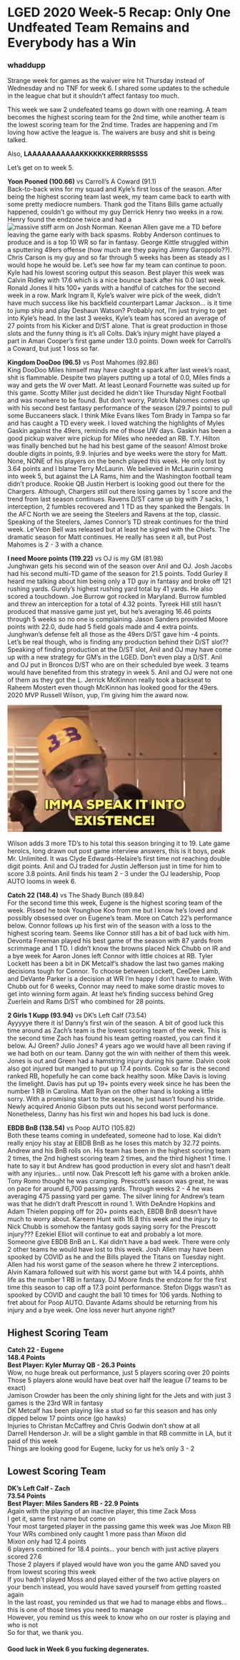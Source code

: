 # LGED 2020 Week-5 Recap: Only One Undfeated Team Remains and Everybody has a Win

### whaddupp

Strange week for games as the waiver wire hit Thursday instead of Wednesday and no TNF for week 6. I shared some updates to the schedule in the league chat but it shouldn’t affect fantasy too much.

This week we saw 2 undefeated teams go down with one reaming. A team becomes the highest scoring team for the 2nd time, while another team is the lowest scoring team for the 2nd time. Trades are happening and I’m loving how active the league is. The waivers are busy and shit is being talked.

Also, **LAAAAAAAAAAAKKKKKKKERRRRSSSS**

Let’s get on to week 5.


**Yoon Pooned (100.66)** vs Carroll’s A Coward (91.1)\
Back-to-back wins for my squad and Kyle’s first loss of the season. After being the highest scoring team last week, my team came back to earth with some pretty mediocre numbers. Thank god the Titans Bills game actually happened, couldn’t go without my guy Derrick Henry two weeks in a row. Henry found the endzone twice and had a ![massive stiff arm on Josh Norman](https://www.youtube.com/watch?v=HBrTsnwQamE&feature=youtu.be). Keenan Allen gave me a TD before leaving the game early with back spasms. Robby Anderson continues to produce and is a top 10 WR so far in fantasy. George Kittle struggled within a sputtering 49ers offense (how much are they paying Jimmy Garoppolo??). Chris Carson is my guy and so far through 5 weeks has been as steady as I would hope he would be. Let’s see how far my team can continue to poon. Kyle had his lowest scoring output this season. Best player this week was Calvin Ridley with 17.6 which is a nice bounce back after his 0.0 last week. Ronald Jones II hits 100+ yards with a handful of catches for the second week in a row. Mark Ingram II, Kyle’s waiver wire pick of the week, didn’t have much success like his backfield counterpart Lamar Jackson… is it time to jump ship and play Deshaun Watson? Probably not, I’m just trying to get into Kyle’s head. In the last 3 weeks, Kyle’s team has scored an average of 27 points from his Kicker and D/ST alone. That is great production in those slots and the funny thing is it’s all Colts. Dak’s injury might have played a part in Amari Cooper’s first game under 13.0 points. Down week for Carroll’s a Coward, but just 1 loss so far.


**Kingdom DooDoo (96.5)** vs Post Mahomes (92.86)\
King DooDoo Miles himself may have caught a spark after last week’s roast, shit is flammable. Despite two players putting up a total of 0.0, Miles finds a way and gets the W over Matt. At least Leonard Fournette was suited up for this game. Scotty Miller just decided he didn’t like Thursday Night Football and was nowhere to be found. But don’t worry, Patrick Mahomes comes up with his second best fantasy performance of the season (29.7 points) to pull some Buccaneers slack. I think Mike Evans likes Tom Brady in Tampa so far and has caught a TD every week. I loved watching the highlights of Myles Gaskin against the 49ers, reminds me of those UW days. Gaskin has been a good pickup waiver wire pickup for Miles who needed an RB. T.Y. Hilton was finally benched but he had his best game of the season! Almost broke double digits in points, 9.9. Injuries and bye weeks were the story for Matt. None, NONE of his players on the bench played this week. He only lost by 3.64 points and I blame Terry McLaurin. We believed in McLaurin coming into week 5, but against the LA Rams, him and the Washington football team didn’t produce. Rookie QB Justin Herbert is looking good out there for the Chargers. Although, Chargers still out there losing games by 1 score and the trend from last season continues. Ravens D/ST came up big with 7 sacks, 1 interception, 2 fumbles recovered and 1 TD as they spanked the Bengals. In the AFC North we are seeing the Steelers and Ravens at the top, classic. Speaking of the Steelers, James Connor’s TD streak continues for the third week. Le’Veon Bell was released but at least he signed with the Chiefs. The dramatic season for Matt continues. He really has seen it all, but Post Mahomes is 2 - 3 with a chance.


**I need Moore points (119.22)** vs OJ is my GM (81.98)\
Junghwan gets his second win of the season over Anil and OJ. Josh Jacobs had his second multi-TD game of the season for 21.5 points. Todd Gurley II heard me talking about him being only a TD guy in fantasy and broke off 121 rushing yards. Gurely’s highest rushing yard total by 41 yards. He also scored a touchdown. Joe Burrow got rocked in Maryland. Burrow fumbled and threw an interception for a total of 4.32 points. Tyreek Hill still hasn’t produced that massive game just yet, but he’s averaging 16.46 points through 5 weeks so no one is complaining. Jason Sanders provided Moore points with 22.0, dude had 5 field goals made and 4 extra points. Junghwan’s defense felt all those as the 49ers D/ST gave him -4 points. Let’s be real though, who is finding any production behind their D/ST slot?? Speaking of finding production at the D/ST slot, Anil and OJ may have come up with a new strategy for GM’s in the LGED. Don’t even play a D/ST. Anil and OJ put in Broncos D/ST who are on their scheduled bye week. 3 teams would have benefited from this strategy in week 5. Anil and OJ were not one of them as they got the L. Jerrick McKinnon really took a backseat to Raheem Mostert even though McKinnon has looked good for the 49ers. 2020 MVP Russell Wilson, yup, I’m giving him the award now.

![](lavar_speak.gif)

Wilson adds 3 more TD’s to his total this season bringing it to 19. Late game heroics, long drawn out post game interview answers, this is it boys, peak Mr. Unlimited. It was Clyde Edwards-Helaire’s first time not reaching double digit points. Anil and OJ traded for Justin Jefferson just in time for him to score 3.8 points. Anil finds his team 2 - 3 under the OJ leadership, Poop AUTO looms in week 6.


**Catch 22 (148.4)** vs The Shady Bunch (89.84)\
For the second time this week, Eugene is the highest scoring team of the week. Pissed he took Younghoe Koo from me but I know he’s loved and possibly obsessed over on Eugene’s team. More on Catch 22’s performance below. Connor follows up his first win of the season with a loss to the highest scoring team. Seems like Connor still has a bit of bad luck with him. Devonta Freeman played his best game of the season with 87 yards from scrimmage and 1 TD. I didn’t know the browns placed Nick Chubb on IR and a bye week for Aaron Jones left Connor with little choices at RB. Tyler Lockett has been a bit in DK Metcalf’s shadow the last two games making decisions tough for Connor. To choose between Lockett, CeeDee Lamb, and DeVante Parker is a decision at WR I’m happy I don’t have to make. With Chubb out for 6 weeks, Connor may need to make some drastic moves to get into winning form again. At least he’s finding success behind Greg Zuerlein and Rams D/ST who combined for 28 points.


**2 Girls 1 Kupp (93.94)** vs DK’s Left Calf (73.54)\
Ayyyyye there it is! Danny’s first win of the season. A bit of good luck this time around as Zach’s team is the lowest scoring team of the week. This is the second time Zach has found his team getting roasted, you can find it below. AJ Green? Julio Jones? 4 years ago we would have all been raving if we had both on our team. Danny got the win with neither of them this week. Jones is out and Green had a hamstring injury during his game. Dalvin cook also got injured but manged to put up 17.4 points. Cook so far is the second ranked RB, hopefully he can come back healthy soon. Mike Davis is loving the limelight. Davis has put up 19+ points every week since he has been the number 1 RB in Carolina. Matt Ryan on the other hand is looking a little sorry. With a promising start to the season, he just hasn’t found his stride. Newly acquired Anonio Gibson puts out his second worst performance. Nonetheless, Danny has his first win and hopes his bad luck is done. 


**EBDB BnB (138.54)** vs Poop AUTO (105.82)\
Both these teams coming in undefeated, someone had to lose. Kai didn’t really enjoy his stay at EBDB BnB as he loses this match by 32.72 points. Andrew and his BnB rolls on. His team has been in the highest scoring team 2 times, the 2nd highest scoring team 2 times, and the third highest 1 time. I hate to say it but Andrew has good production in every slot and hasn’t dealt with any injuries… until now. Dak Prescott left his game with a broken ankle. Tony Romo thought he was cramping. Prescott’s season was great, he was on pace for around 6,700 passing yards. Through weeks 2 - 4 he was averaging 475 passing yard per game. The silver lining for Andrew’s team was that he didn’t draft Prescott in round 1. With DeAndre Hopkins and Adam Thielen popping off for 20+ points each, EBDB BnB doesn’t have much to worry about. Kareem Hunt with 16.8 this week and the injury to Nick Chubb is somehow the fantasy gods saying sorry for the Prescott injury??? Ezekiel Elliot will continue to eat and probably a lot more. Someone give EBDB BnB an L. Kai didn’t have a bad week. There were only 2 other teams he would have lost to this week. Josh Allen may have been spooked by COVID as he and the Bills played the Titans on Tuesday night. Allen had his worst game of the season where he threw 2 interceptions. Alvin Kamara followed suit with his worst game but with 14.4 points, ahhh life as the number 1 RB in fantasy. DJ Moore finds the endzone for the first time this season to cap off a 17.3 point performance. Stefon Diggs wasn’t as spooked by COVID and caught the ball 10 times for 106 yards. Nothing to fret about for Poop AUTO. Davante Adams should be returning from his injury and a bye week. One loss never hurt anyone right?


## Highest Scoring Team
**Catch 22 - Eugene**\
**148.4 Points**\
**Best Player: Kyler Murray QB - 26.3 Points**\
Wow, no huge break out performance, just 5 players scoring over 20 points\
Those 5 players alone would have beat over half the league (7 teams to be exact)\
Jamison Crowder has been the only shining light for the Jets and with just 3 games is the 23rd WR in fantasy\
DK Metcalf has been playing like a stud so far this season and has only dipped below 17 points once (go hawks)\
Injuries to Christan McCaffrey and Chris Godwin don’t show at all\
Darrell Henderson Jr. will be a slight gamble in that RB committe in LA, but it paid of this week\
Things are looking good for Eugene, lucky for us he’s only 3 - 2


## Lowest Scoring Team
**DK’s Left Calf - Zach**\
**73.54 Points**\
**Best Player: Miles Sanders RB - 22.9 Points**\
Again with the playing of an inactive player, this time Zack Moss\
I get it, same first name but come on\
Your most targeted player in the passing game this week was Joe Mixon RB\
Your WRs combined only caught 1 more pass than Mixon did\
Mixon only had 12.4 points\
6 players combined for 18.4 points… your bench with just active players scored 27.6\
Those 2 players if played would have won you the game AND saved you from lowest scoring this week\
If you hadn’t played Moss and played either of the two active players on your bench instead, you would have saved yourself from getting roasted again\
In the last roast, you reminded us that we had to manage ebbs and flows… this is one of those times you need to manage\
However, you remind us this week to know who on our roster is playing and who is not\
So for that, we thank you.


#### Good luck in Week 6 you fucking degenerates.

